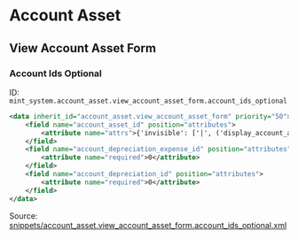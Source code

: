 # Account Asset
## View Account Asset Form  
### Account Ids Optional  
ID: `mint_system.account_asset.view_account_asset_form.account_ids_optional`  
```xml
<data inherit_id="account_asset.view_account_asset_form" priority="50">
    <field name="account_asset_id" position="attributes">
        <attribute name="attrs">{'invisible': ['|', ('display_account_asset_id', '=', False), ('asset_type', '!=', 'purchase')]}</attribute>
    </field>
    <field name="account_depreciation_expense_id" position="attributes">
        <attribute name="required">0</attribute>
    </field>
    <field name="account_depreciation_id" position="attributes">
        <attribute name="required">0</attribute>
    </field>
</data>

```
Source: [snippets/account_asset.view_account_asset_form.account_ids_optional.xml](https://github.com/Mint-System/Odoo-Build/tree/16.0/snippets/account_asset.view_account_asset_form.account_ids_optional.xml)


